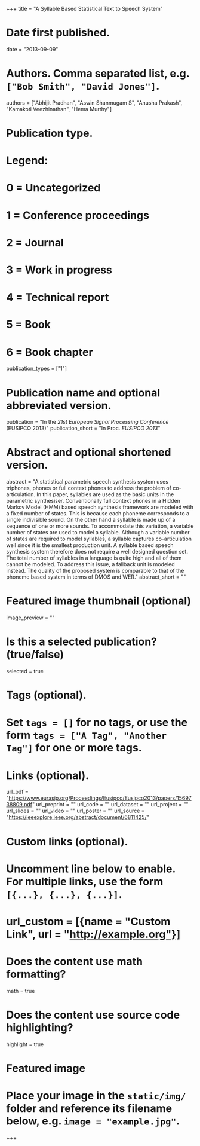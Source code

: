 +++
title = "A Syllable Based Statistical Text to Speech System"

# Date first published.
date = "2013-09-09"

# Authors. Comma separated list, e.g. `["Bob Smith", "David Jones"]`.
authors = ["Abhijit Pradhan", "Aswin Shanmugam S", "Anusha Prakash", "Kamakoti Veezhinathan", "Hema Murthy"]

# Publication type.
# Legend:
# 0 = Uncategorized
# 1 = Conference proceedings
# 2 = Journal
# 3 = Work in progress
# 4 = Technical report
# 5 = Book
# 6 = Book chapter
publication_types = ["1"]

# Publication name and optional abbreviated version.
publication = "In the *21st European Signal Processing Conference* (EUSIPCO 2013)"
publication_short = "In Proc. *EUSIPCO 2013*"

# Abstract and optional shortened version.
abstract = "A statistical parametric speech synthesis system uses triphones, phones or full context phones to address the problem of co-articulation. In this paper, syllables are used as the basic units in the parametric synthesiser. Conventionally full context phones in a Hidden Markov Model (HMM) based speech synthesis framework are modeled with a fixed number of states. This is because each phoneme corresponds to a single indivisible sound. On the other hand a syllable is made up of a sequence of one or more sounds. To accommodate this variation, a variable number of states are used to model a syllable. Although a variable number of states are required to model syllables, a syllable captures co-articulation well since it is the smallest production unit. A syllable based speech synthesis system therefore does not require a well designed question set. The total number of syllables in a language is quite high and all of them cannot be modeled. To address this issue, a fallback unit is modeled instead. The quality of the proposed system is comparable to that of the phoneme based system in terms of DMOS and WER."
abstract_short = ""

# Featured image thumbnail (optional)
image_preview = ""

# Is this a selected publication? (true/false)
selected = true

# Tags (optional).
#   Set `tags = []` for no tags, or use the form `tags = ["A Tag", "Another Tag"]` for one or more tags.

# Links (optional).
url_pdf = "https://www.eurasip.org/Proceedings/Eusipco/Eusipco2013/papers/1569738809.pdf"
url_preprint = ""
url_code = ""
url_dataset = ""
url_project = ""
url_slides = ""
url_video = ""
url_poster = ""
url_source = "https://ieeexplore.ieee.org/abstract/document/6811425/"

# Custom links (optional).
#   Uncomment line below to enable. For multiple links, use the form `[{...}, {...}, {...}]`.
# url_custom = [{name = "Custom Link", url = "http://example.org"}]

# Does the content use math formatting?
math = true

# Does the content use source code highlighting?
highlight = true

# Featured image
# Place your image in the `static/img/` folder and reference its filename below, e.g. `image = "example.jpg"`.

+++
